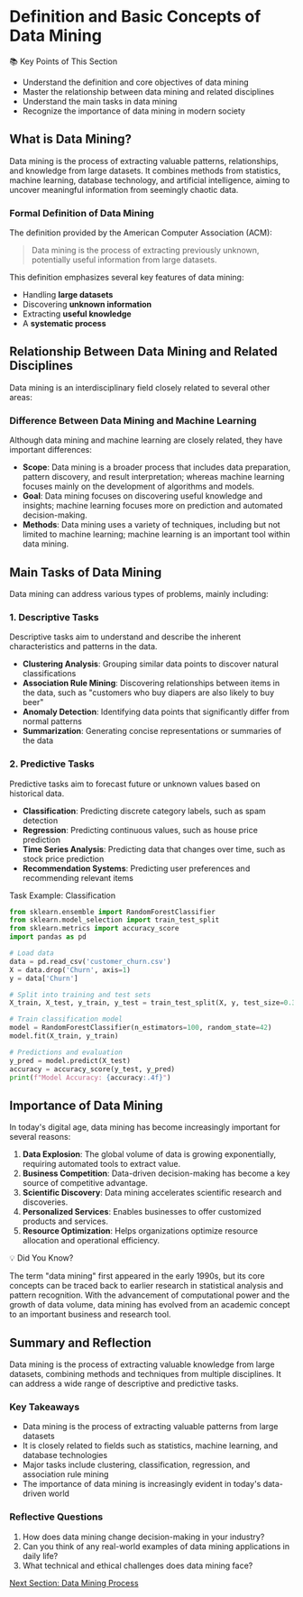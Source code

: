 # Definition and Basic Concepts of Data Mining

<div class="knowledge-card">
  <div class="knowledge-card__title">
    <span class="icon">📚</span> Key Points of This Section
  </div>
  <div class="knowledge-card__content">
    <ul>
      <li>Understand the definition and core objectives of data mining</li>
      <li>Master the relationship between data mining and related disciplines</li>
      <li>Understand the main tasks in data mining</li>
      <li>Recognize the importance of data mining in modern society</li>
    </ul>
  </div>
</div>

## What is Data Mining?

Data mining is the process of extracting valuable patterns, relationships, and knowledge from large datasets. It combines methods from statistics, machine learning, database technology, and artificial intelligence, aiming to uncover meaningful information from seemingly chaotic data.

### Formal Definition of Data Mining

The definition provided by the American Computer Association (ACM):

> Data mining is the process of extracting previously unknown, potentially useful information from large datasets.

This definition emphasizes several key features of data mining:
- Handling **large datasets**
- Discovering **unknown information**
- Extracting **useful knowledge**
- A **systematic process**

## Relationship Between Data Mining and Related Disciplines

Data mining is an interdisciplinary field closely related to several other areas:

<DisciplineMap />

### Difference Between Data Mining and Machine Learning

Although data mining and machine learning are closely related, they have important differences:

- **Scope**: Data mining is a broader process that includes data preparation, pattern discovery, and result interpretation; whereas machine learning focuses mainly on the development of algorithms and models.
- **Goal**: Data mining focuses on discovering useful knowledge and insights; machine learning focuses more on prediction and automated decision-making.
- **Methods**: Data mining uses a variety of techniques, including but not limited to machine learning; machine learning is an important tool within data mining.

## Main Tasks of Data Mining

Data mining can address various types of problems, mainly including:

### 1. Descriptive Tasks

Descriptive tasks aim to understand and describe the inherent characteristics and patterns in the data.

- **Clustering Analysis**: Grouping similar data points to discover natural classifications
- **Association Rule Mining**: Discovering relationships between items in the data, such as "customers who buy diapers are also likely to buy beer"
- **Anomaly Detection**: Identifying data points that significantly differ from normal patterns
- **Summarization**: Generating concise representations or summaries of the data

### 2. Predictive Tasks

Predictive tasks aim to forecast future or unknown values based on historical data.

- **Classification**: Predicting discrete category labels, such as spam detection
- **Regression**: Predicting continuous values, such as house price prediction
- **Time Series Analysis**: Predicting data that changes over time, such as stock price prediction
- **Recommendation Systems**: Predicting user preferences and recommending relevant items

<div class="code-example">
  <div class="code-example__title">Task Example: Classification</div>
  <div class="code-example__content">

```python
from sklearn.ensemble import RandomForestClassifier
from sklearn.model_selection import train_test_split
from sklearn.metrics import accuracy_score
import pandas as pd

# Load data
data = pd.read_csv('customer_churn.csv')
X = data.drop('Churn', axis=1)
y = data['Churn']

# Split into training and test sets
X_train, X_test, y_train, y_test = train_test_split(X, y, test_size=0.3, random_state=42)

# Train classification model
model = RandomForestClassifier(n_estimators=100, random_state=42)
model.fit(X_train, y_train)

# Predictions and evaluation
y_pred = model.predict(X_test)
accuracy = accuracy_score(y_test, y_pred)
print(f"Model Accuracy: {accuracy:.4f}")
```

  </div>
</div>

## Importance of Data Mining

In today's digital age, data mining has become increasingly important for several reasons:

1. **Data Explosion**: The global volume of data is growing exponentially, requiring automated tools to extract value.
2. **Business Competition**: Data-driven decision-making has become a key source of competitive advantage.
3. **Scientific Discovery**: Data mining accelerates scientific research and discoveries.
4. **Personalized Services**: Enables businesses to offer customized products and services.
5. **Resource Optimization**: Helps organizations optimize resource allocation and operational efficiency.

<div class="knowledge-card">
  <div class="knowledge-card__title">
    <span class="icon">💡</span> Did You Know?
  </div>
  <div class="knowledge-card__content">
    <p>The term "data mining" first appeared in the early 1990s, but its core concepts can be traced back to earlier research in statistical analysis and pattern recognition. With the advancement of computational power and the growth of data volume, data mining has evolved from an academic concept to an important business and research tool.</p>
  </div>
</div>

## Summary and Reflection

Data mining is the process of extracting valuable knowledge from large datasets, combining methods and techniques from multiple disciplines. It can address a wide range of descriptive and predictive tasks.

### Key Takeaways

- Data mining is the process of extracting valuable patterns from large datasets
- It is closely related to fields such as statistics, machine learning, and database technologies
- Major tasks include clustering, classification, regression, and association rule mining
- The importance of data mining is increasingly evident in today's data-driven world

### Reflective Questions

1. How does data mining change decision-making in your industry?
2. Can you think of any real-world examples of data mining applications in daily life?
3. What technical and ethical challenges does data mining face?

<BackToPath />

<div class="practice-link">
  <a href="/en/overview/process.html" class="button">Next Section: Data Mining Process</a>
</div>

